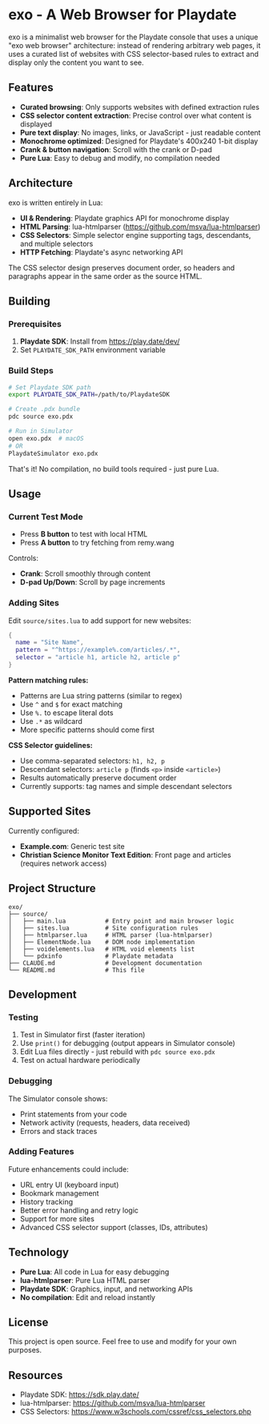 # exo - A Web Browser for Playdate

exo is a minimalist web browser for the Playdate console that uses a unique "exo web browser" architecture: instead of rendering arbitrary web pages, it uses a curated list of websites with CSS selector-based rules to extract and display only the content you want to see.

## Features

- **Curated browsing**: Only supports websites with defined extraction rules
- **CSS selector content extraction**: Precise control over what content is displayed
- **Pure text display**: No images, links, or JavaScript - just readable content
- **Monochrome optimized**: Designed for Playdate's 400x240 1-bit display
- **Crank & button navigation**: Scroll with the crank or D-pad
- **Pure Lua**: Easy to debug and modify, no compilation needed

## Architecture

exo is written entirely in Lua:
- **UI & Rendering**: Playdate graphics API for monochrome display
- **HTML Parsing**: lua-htmlparser (https://github.com/msva/lua-htmlparser)
- **CSS Selectors**: Simple selector engine supporting tags, descendants, and multiple selectors
- **HTTP Fetching**: Playdate's async networking API

The CSS selector design preserves document order, so headers and paragraphs appear in the same order as the source HTML.

## Building

### Prerequisites

1. **Playdate SDK**: Install from https://play.date/dev/
2. Set `PLAYDATE_SDK_PATH` environment variable

### Build Steps

```bash
# Set Playdate SDK path
export PLAYDATE_SDK_PATH=/path/to/PlaydateSDK

# Create .pdx bundle
pdc source exo.pdx

# Run in Simulator
open exo.pdx  # macOS
# OR
PlaydateSimulator exo.pdx
```

That's it! No compilation, no build tools required - just pure Lua.

## Usage

### Current Test Mode

- Press **B button** to test with local HTML
- Press **A button** to try fetching from remy.wang

Controls:
- **Crank**: Scroll smoothly through content
- **D-pad Up/Down**: Scroll by page increments

### Adding Sites

Edit `source/sites.lua` to add support for new websites:

```lua
{
  name = "Site Name",
  pattern = "^https://example%.com/articles/.*",
  selector = "article h1, article h2, article p"
}
```

**Pattern matching rules:**
- Patterns are Lua string patterns (similar to regex)
- Use `^` and `$` for exact matching
- Use `%.` to escape literal dots
- Use `.*` as wildcard
- More specific patterns should come first

**CSS Selector guidelines:**
- Use comma-separated selectors: `h1, h2, p`
- Descendant selectors: `article p` (finds `<p>` inside `<article>`)
- Results automatically preserve document order
- Currently supports: tag names and simple descendant selectors

## Supported Sites

Currently configured:
- **Example.com**: Generic test site
- **Christian Science Monitor Text Edition**: Front page and articles (requires network access)

## Project Structure

```
exo/
├── source/
│   ├── main.lua           # Entry point and main browser logic
│   ├── sites.lua          # Site configuration rules
│   ├── htmlparser.lua     # HTML parser (lua-htmlparser)
│   ├── ElementNode.lua    # DOM node implementation
│   ├── voidelements.lua   # HTML void elements list
│   └── pdxinfo            # Playdate metadata
├── CLAUDE.md              # Development documentation
└── README.md              # This file
```

## Development

### Testing

1. Test in Simulator first (faster iteration)
2. Use `print()` for debugging (output appears in Simulator console)
3. Edit Lua files directly - just rebuild with `pdc source exo.pdx`
4. Test on actual hardware periodically

### Debugging

The Simulator console shows:
- Print statements from your code
- Network activity (requests, headers, data received)
- Errors and stack traces

### Adding Features

Future enhancements could include:
- URL entry UI (keyboard input)
- Bookmark management
- History tracking
- Better error handling and retry logic
- Support for more sites
- Advanced CSS selector support (classes, IDs, attributes)

## Technology

- **Pure Lua**: All code in Lua for easy debugging
- **lua-htmlparser**: Pure Lua HTML parser
- **Playdate SDK**: Graphics, input, and networking APIs
- **No compilation**: Edit and reload instantly

## License

This project is open source. Feel free to use and modify for your own purposes.

## Resources

- Playdate SDK: https://sdk.play.date/
- lua-htmlparser: https://github.com/msva/lua-htmlparser
- CSS Selectors: https://www.w3schools.com/cssref/css_selectors.php
